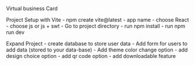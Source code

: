 Virtual business Card

Project Setup with Vite
    - npm create vite@latest
    - app name
    - choose React
    - choose js or js + swt
    - Go to project directory
    - run npm install
    - run npm run dev

Expand Project
    - create database to store user data
    - Add form for users to add data (stored to your data-base)
    - Add theme color change option
    - add design choice option
    - add qr code option
    - add downloadable feature
